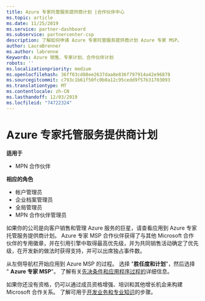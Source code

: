 ```yaml
---
title: Azure 专家托管服务提供商计划 |合作伙伴中心
ms.topic: article
ms.date: 11/25/2019
ms.service: partner-dashboard
ms.subservice: partnercenter-csp
description: 了解如何申请 Azure 专家托管服务提供商计划 Azure 专家 MSP。
author: LauraBrenner
ms.author: labrenne
Keywords: Azure 销售、专家计划、合作伙伴计划
robots: ''
ms.localizationpriority: medium
ms.openlocfilehash: 36ff03cd88ee2637daa8e836f797914a42e96878
ms.sourcegitcommit: c793c1b61f50fc0b0a12c95cedd9f57b31703093
ms.translationtype: MT
ms.contentlocale: zh-CN
ms.lasthandoff: 12/03/2019
ms.locfileid: "74722324"
---
```

# <a name="azure-expert-managed-services-provider-program"></a>Azure 专家托管服务提供商计划

**适用于**

- MPN 合作伙伴

**相应的角色**

- 帐户管理员
- 企业档案管理员
- 全局管理员
- MPN 合作伙伴管理员

如果你的公司是向客户销售和管理 Azure 服务的巨星，请查看应用到 Azure 专家托管服务提供商计划。 Azure 专家 MSP 合作伙伴获得了与其他 Microsoft 合作伙伴的专用徽章，并在引用引擎中取得最高优先级，并为共同销售活动确定了优先级，在开发新的做法时获得支持，并可以出席独占事件数。

从左侧导航栏开始应用到 Azure MSP 的过程。 选择 "**胜任度和计划**"，然后选择 " **Azure 专家 MSP**"。 了解有关[先决条件和应用程序过程的](https://partner.microsoft.com/membership/azure-expert-msp)详细信息。 

如果你还没有资格，仍可以通过成员资格增强、培训和其他增长机会来构建 Microsoft 合作关系。
了解可用于[开发业务和专业知识](https://partner.microsoft.com/membership/azure-expert-msp)的步骤。

